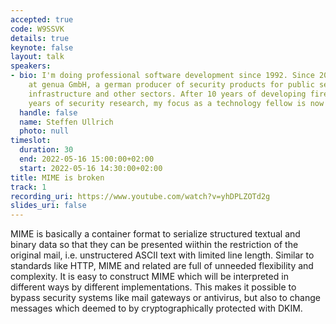 ```yaml
---
accepted: true
code: W9SSVK
details: true
keynote: false
layout: talk
speakers:
- bio: I'm doing professional software development since 1992. Since 2001 I'm working
    at genua GmbH, a german producer of security products for public sector, critical
    infrastructure and other sectors. After 10 years of developing firewalls and 8
    years of security research, my focus as a technology fellow is now strategic development.
  handle: false
  name: Steffen Ullrich
  photo: null
timeslot:
  duration: 30
  end: 2022-05-16 15:00:00+02:00
  start: 2022-05-16 14:30:00+02:00
title: MIME is broken
track: 1
recording_uri: https://www.youtube.com/watch?v=yhDPLZOTd2g
slides_uri: false
---
```


MIME is basically a container format to serialize structured textual and binary data so that they can be presented wiithin the restriction of the original mail, i.e.
unstructered ASCII text with limited line length.
Similar to standards like HTTP,  MIME and related are full of unneeded flexibility and complexity.
It is easy to construct MIME which will be interpreted in different ways by different implementations.
This makes it possible to bypass security systems like mail gateways or antivirus, but also to change messages which deemed to by cryptographically protected with DKIM.